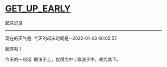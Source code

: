 # [GET_UP_EARLY](https://github.com/linziyang1106/2022/issues/12)

起床记录

---

现在的天气是: 
今天的起床时间是--2022-01-03 00:05:57.

 起床啦！

 今天的一句话:
 取法于上，仅得为中；取法于中，故为其下。